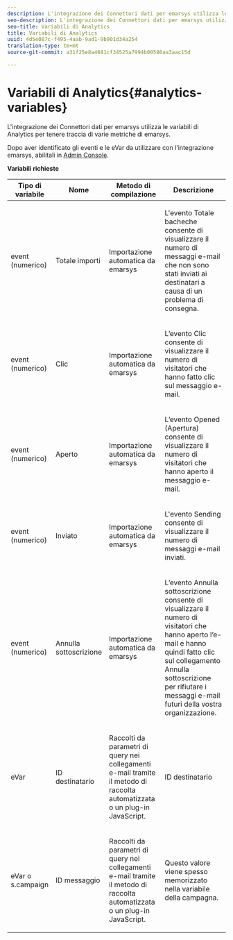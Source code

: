 ```yaml
---
description: L'integrazione dei Connettori dati per emarsys utilizza le variabili di Analytics per tenere traccia di varie metriche di emarsys.
seo-description: L'integrazione dei Connettori dati per emarsys utilizza le variabili di Analytics per tenere traccia di varie metriche di emarsys.
seo-title: Variabili di Analytics
title: Variabili di Analytics
uuid: 4d5e087c-f495-4aab-9ad1-9b901d34a254
translation-type: tm+mt
source-git-commit: a31f25e8a4681cf34525a7994b00580aa3aac15d

---
```



# Variabili di Analytics{#analytics-variables}

L'integrazione dei Connettori dati per emarsys utilizza le variabili di Analytics per tenere traccia di varie metriche di emarsys.

Dopo aver identificato gli eventi e le eVar da utilizzare con l'integrazione emarsys, abilitali in [Admin Console](https://docs.adobe.com/content/help/en/analytics/admin/admin-tools/c-admin-tools.html).

**Variabili richieste**

<table id="table_5B8F3A1EB55D4BB48F669FB84C857256"> 
 <thead> 
  <tr> 
   <th colname="col1" class="entry"> Tipo di variabile </th> 
   <th colname="col2" class="entry"> Nome </th> 
   <th colname="col3" class="entry"> Metodo di compilazione </th> 
   <th colname="col4" class="entry"> Descrizione </th> 
  </tr>
 </thead>
 <tbody> 
  <tr> 
   <td colname="col1"> event (numerico) </td> 
   <td colname="col2"> Totale importi </td> 
   <td colname="col3"> <p>Importazione automatica da emarsys </p> </td> 
   <td colname="col4"> <p>L'evento Totale bacheche consente di visualizzare il numero di messaggi e-mail che non sono stati inviati ai destinatari a causa di un problema di consegna. </p> </td> 
  </tr> 
  <tr> 
   <td colname="col1"> event (numerico) </td> 
   <td colname="col2"> Clic </td> 
   <td colname="col3"> <p>Importazione automatica da emarsys </p> </td> 
   <td colname="col4"> <p>L’evento Clic consente di visualizzare il numero di visitatori che hanno fatto clic sul messaggio e-mail. </p> </td> 
  </tr> 
  <tr> 
   <td colname="col1"> event (numerico) </td> 
   <td colname="col2"> Aperto </td> 
   <td colname="col3"> <p>Importazione automatica da emarsys </p> </td> 
   <td colname="col4"> <p>L’evento Opened (Apertura) consente di visualizzare il numero di visitatori che hanno aperto il messaggio e-mail. </p> </td> 
  </tr> 
  <tr> 
   <td colname="col1"> event (numerico) </td> 
   <td colname="col2"> Inviato </td> 
   <td colname="col3"> <p>Importazione automatica da emarsys </p> </td> 
   <td colname="col4"> <p>L'evento Sending consente di visualizzare il numero di messaggi e-mail inviati. </p> </td> 
  </tr> 
  <tr> 
   <td colname="col1"> event (numerico) </td> 
   <td colname="col2"> Annulla sottoscrizione </td> 
   <td colname="col3"> <p>Importazione automatica da emarsys </p> </td> 
   <td colname="col4"> <p>L’evento Annulla sottoscrizione consente di visualizzare il numero di visitatori che hanno aperto l’e-mail e hanno quindi fatto clic sul collegamento Annulla sottoscrizione per rifiutare i messaggi e-mail futuri della vostra organizzazione. </p> </td> 
  </tr> 
  <tr> 
   <td colname="col1"> eVar </td> 
   <td colname="col2"> ID destinatario </td> 
   <td colname="col3"> <p>Raccolti da parametri di query nei collegamenti e-mail tramite il metodo di raccolta automatizzata o un plug-in JavaScript. </p> </td> 
   <td colname="col4"> ID destinatario </td> 
  </tr> 
  <tr> 
   <td colname="col1"> eVar o s.campaign </td> 
   <td colname="col2"> ID messaggio </td> 
   <td colname="col3"> <p>Raccolti da parametri di query nei collegamenti e-mail tramite il metodo di raccolta automatizzata o un plug-in JavaScript. </p> </td> 
   <td colname="col4"> Questo valore viene spesso memorizzato nella variabile della campagna. </td> 
  </tr> 
 </tbody> 
</table>

